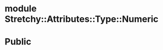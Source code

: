 # module Stretchy::Attributes::Type::Numeric [](#module-Stretchy::Attributes::Type::Numeric) [](#top)
 # Public
 